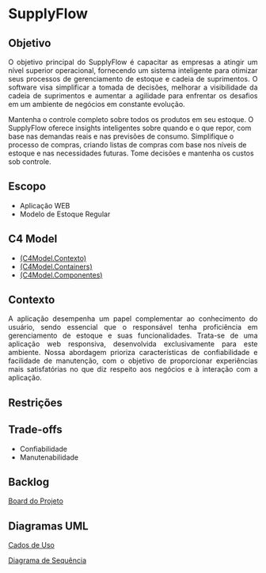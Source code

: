 # SupplyFlow

## Objetivo

<p align="justify"> O objetivo principal do SupplyFlow é capacitar as empresas a atingir um nível superior operacional, fornecendo um sistema inteligente para otimizar seus processos de gerenciamento de estoque e cadeia de suprimentos. O software visa simplificar a tomada de decisões, melhorar a visibilidade da cadeia de suprimentos e aumentar a agilidade para enfrentar os desafios em um ambiente de negócios em constante evolução. 

Mantenha o controle completo sobre todos os produtos em seu estoque. O SupplyFlow oferece insights inteligentes sobre quando e o que repor, com base nas demandas reais e nas previsões de consumo. Simplifique o processo de compras, criando listas de compras com base nos níveis de estoque e nas necessidades futuras. Tome decisões e mantenha os custos sob controle.</p>

## Escopo

- Aplicação WEB
- Modelo de Estoque Regular

## C4 Model

- [(C4Model.Contexto)](https://drive.google.com/file/d/1VSJ5fRvzJEzwLn7JBGe3nAu40cpLjjBe/view?usp=sharing)
- [(C4Model.Containers)](https://drive.google.com/file/d/1JsUiNJ1vfnW-01cuZCHTYmnyuxkWclcy/view?usp=sharing)
- [(C4Model.Componentes)](https://drive.google.com/file/d/1hpJ1y6vrj-9h3Ka2L9MQdXEUGbs5Mw0w/view?usp=sharing)

## Contexto

<p align="justify">A aplicação desempenha um papel complementar ao conhecimento do usuário, sendo essencial que o responsável tenha proficiência em gerenciamento de estoque e suas funcionalidades. Trata-se de uma aplicação web responsiva, desenvolvida exclusivamente para este ambiente. Nossa abordagem prioriza características de confiabilidade e facilidade de manutenção, com o objetivo de proporcionar experiências mais satisfatórias no que diz respeito aos negócios e à interação com a aplicação.</p>

## Restrições

## Trade-offs

- Confiabilidade
- Manutenabilidade

## Backlog

[Board do Projeto](https://github.com/users/Tomasi/projects/2)

## Diagramas UML

[Cados de Uso](https://drive.google.com/file/d/13gdoXdUy9TaRNPD85DMjGmPWb4XYUIg-/view?usp=sharing)

[Diagrama de Sequência](https://drive.google.com/file/d/10HpHJ4Tb2HKy8uGdD7xmqnosM2g6FF-h/view?usp=sharing)


